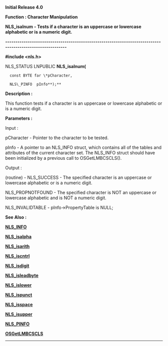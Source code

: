 




<!--
 /\* Font Definitions \*/
 @font-face
 {font-family:Helv;
 panose-1:2 11 6 4 2 2 2 3 2 4;}
@font-face
 {font-family:"Cambria Math";
 panose-1:2 4 5 3 5 4 6 3 2 4;}
 /\* Style Definitions \*/
 p.MsoNormal, li.MsoNormal, div.MsoNormal
 {margin-top:0cm;
 margin-right:0cm;
 margin-bottom:8.0pt;
 margin-left:0cm;
 line-height:107%;
 font-size:11.0pt;
 font-family:"Calibri",sans-serif;}
.MsoChpDefault
 {font-size:11.0pt;}
.MsoPapDefault
 {margin-bottom:8.0pt;
 line-height:107%;}
 /\* Page Definitions \*/
 @page WordSection1
 {size:612.0pt 792.0pt;
 margin:72.0pt 72.0pt 72.0pt 72.0pt;}
div.WordSection1
 {page:WordSection1;}
-->




**Initial Release 4.0**



**Function : Character Manipulation**



**NLS\_isalnum** **- Tests if
a character is an uppercase or lowercase alphabetic or is a numeric digit.**


**----------------------------------------------------------------------------------------------------------**



**#include <nls.h>**



NLS\_STATUS
LNPUBLIC **NLS\_isalnum(**  

      const BYTE far \*pCharacter,  

      NLS\_PINFO  pInfo**);**



**Description :**



This
function tests if a character is an uppercase or lowercase alphabetic or is a
numeric digit.


 


**Parameters :**



Input :  

pCharacter  -  Pointer to the character to be tested.  

  

pInfo  -  A pointer to an NLS\_INFO struct, which contains all of the tables and
attributes of the current character set. The NLS\_INFO struct should have been
initialized by a previous call to OSGetLMBCSCLS().  

  




Output :  

(routine)  -  NLS\_SUCCESS - The specified character is an uppercase or
lowercase alphabetic or is a numeric digit.  

NLS\_PROPNOTFOUND - The specified character is NOT an uppercase or lowercase
alphabetic and is NOT a numeric digit.  

NLS\_INVALIDTABLE - pInfo->PropertyTable is NULL;  

  

  




 **See Also :**


**[NLS\_INFO](notes:///8525872100478C66/61FD4E9848264AD28525620B006BA8BD/217FFE9B873C6C87852561C000787283)**


**[NLS\_isalpha](notes:///8525872100478C66/61FD4E9848264AD28525620B006BA8BD/47DB676D04D6779B8525623600583E55)**


**[NLS\_isarith](notes:///8525872100478C66/61FD4E9848264AD28525620B006BA8BD/89BC757CE8E60F5C85256236005708AE)**


**[NLS\_iscntrl](notes:///8525872100478C66/61FD4E9848264AD28525620B006BA8BD/732A1DC3535E76DC8525623600585FE1)**


**[NLS\_isdigit](notes:///8525872100478C66/61FD4E9848264AD28525620B006BA8BD/AC23F12FD99C7859852562360058614C)**


**[NLS\_isleadbyte](notes:///8525872100478C66/61FD4E9848264AD28525620B006BA8BD/9F81710E22AD976385256236005862AA)**


**[NLS\_islower](notes:///8525872100478C66/61FD4E9848264AD28525620B006BA8BD/D0F08625A57833F08525623600628F61)**


**[NLS\_ispunct](notes:///8525872100478C66/61FD4E9848264AD28525620B006BA8BD/5D3BA25EF320EC31852562360058658B)**


**[NLS\_isspace](notes:///8525872100478C66/61FD4E9848264AD28525620B006BA8BD/0E3C8C2005C054EE8525623600586435)**


**[NLS\_isupper](notes:///8525872100478C66/61FD4E9848264AD28525620B006BA8BD/BEEE73E750EFAD3785256236005866FB)**


**[NLS\_PINFO](notes:///8525872100478C66/61FD4E9848264AD28525620B006BA8BD/CD47F3E691E37C4E852561C00078D60C)**


**[OSGetLMBCSCLS](OSGetLMBCSCLS.md)**



----------------------------------------------------------------------------------------------------------


 





